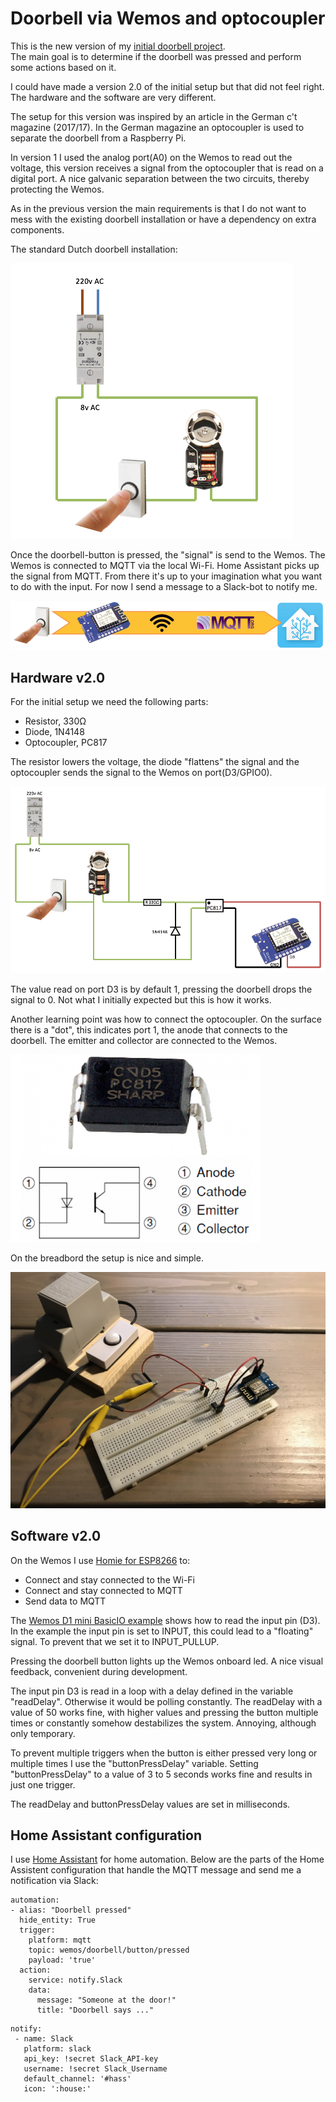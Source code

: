 # Doorbell via Wemos and optocoupler

This is the new version of my [initial doorbell project](https://github.com/tIsGoud/Doorbell-via-Wemos/).   
The main goal is to determine if the doorbell was pressed and perform some actions based on it.

I could have made a version 2.0 of the initial setup but that did not feel right. The hardware and the software are very different.

The setup for this version was inspired by an article in the German c't magazine (2017/17).
In the German magazine an optocoupler is used to separate the doorbell from a Raspberry Pi.

In version 1 I used the analog port(A0) on the Wemos to read out the voltage, this version receives a signal from the optocoupler that is read on a digital port.
A nice galvanic separation between the two circuits, thereby protecting the Wemos.

As in the previous version the main requirements is that I do not want to mess with the existing doorbell installation or have a dependency on extra components.

The standard Dutch doorbell installation:

![Dutch standard doorbell installation](img/standard_doorbell_installation.png)

Once the doorbell-button is pressed, the "signal" is send to the Wemos. The Wemos is connected to MQTT via the local Wi-Fi.
Home Assistant picks up the signal from MQTT. From there it's up to your imagination what you want to do with the input.
For now I send a message to a Slack-bot to notify me.

![From button press to HA via MQTT](img/from_button_to_HA_via_MQTT.png)

## Hardware v2.0

For the initial setup we need the following parts:
- Resistor, 330Ω
- Diode, 1N4148
- Optocoupler, PC817

The resistor lowers the voltage, the diode "flattens" the signal and the optocoupler sends the signal to the Wemos on port(D3/GPIO0).

![Hardware setup v2.0](img/hardware_setup_v2.0.png)

The value read on port D3 is by default 1, pressing the doorbell drops the signal to 0. Not what I initially expected but this is how it works.

Another learning point was how to connect the optocoupler. On the surface there is a "dot", this indicates port 1, the anode that connects to the doorbell. The emitter and collector are connected to the Wemos.

![Optocoupler](img/optocoupler.png)

On the breadbord the setup is nice and simple.

![Breadbord 2.0](img/breadbord_v2.0.jpg)

## Software v2.0

On the Wemos I use [Homie for ESP8266](https://github.com/marvinroger/homie-esp8266) to:
- Connect and stay connected to the Wi-Fi
- Connect and stay connected to MQTT
- Send data to MQTT

The [Wemos D1 mini BasicIO example](https://github.com/wemos/D1_mini_Examples/tree/master/examples/01.Basics/BasicIO) shows how to read the input pin (D3).
In the example the input pin is set to INPUT, this could lead to a "floating" signal. To prevent that we set it to INPUT_PULLUP.

Pressing the doorbell button lights up the Wemos onboard led. A nice visual feedback, convenient during development.

The input pin D3 is read in a loop with a delay defined in the variable "readDelay". Otherwise it would be polling constantly. The readDelay with a value of 50 works fine, with higher values and pressing the button multiple times or constantly somehow destabilizes the system. Annoying, although only temporary.

To prevent multiple triggers when the button is either pressed very long or multiple times I use the "buttonPressDelay" variable. Setting "buttonPressDelay" to a value of 3 to 5 seconds works fine and results in just one trigger.

The readDelay and buttonPressDelay values are set in milliseconds.

## Home Assistant configuration

I use [Home Assistant](https://home-assistant.io/) for home automation.
Below are the parts of the Home Assistent configuration that handle the MQTT message and send me a notification via Slack:

```
automation:
- alias: "Doorbell pressed"
  hide_entity: True
  trigger:
    platform: mqtt
    topic: wemos/doorbell/button/pressed
    payload: 'true'
  action:
    service: notify.Slack
    data:
      message: "Someone at the door!"
      title: "Doorbell says ..."
 ```

 ```
 notify:
  - name: Slack
    platform: slack
    api_key: !secret Slack_API-key
    username: !secret Slack_Username
    default_channel: '#hass'
    icon: ':house:'
```      

